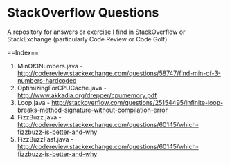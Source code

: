 StackOverflow Questions
==================

A repository for answers or exercise I find in StackOverflow or StackExchange (particularly Code Review or Code Golf).  

==Index==  

1. MinOf3Numbers.java - http://codereview.stackexchange.com/questions/58747/find-min-of-3-numbers-hardcoded  
2. OptimizingForCPUCache.java - http://www.akkadia.org/drepper/cpumemory.pdf  
3. Loop.java - http://stackoverflow.com/questions/25154495/infinite-loop-breaks-method-signature-without-compilation-error  
4. FizzBuzz.java - http://codereview.stackexchange.com/questions/60145/which-fizzbuzz-is-better-and-why  
5. FizzBuzzFast.java - http://codereview.stackexchange.com/questions/60145/which-fizzbuzz-is-better-and-why  